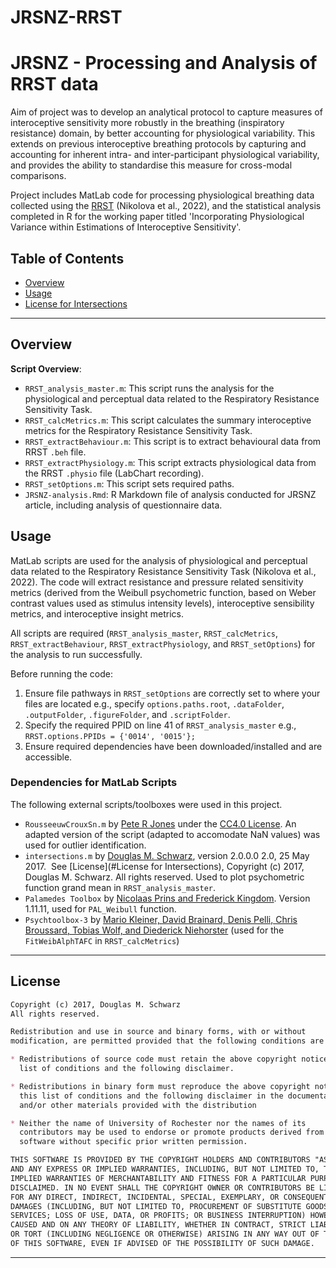 # JRSNZ-RRST
# JRSNZ - Processing and Analysis of RRST data

Aim of project was to develop an analytical protocol to capture measures of interoceptive sensitivity more robustly in the breathing (inspiratory resistance) domain, by better accounting for physiological variability. This extends on previous interoceptive breathing protocols by capturing and accounting for inherent intra- and inter-participant physiological variability, and provides the ability to standardise this measure for cross-modal comparisons.

Project includes MatLab code for processing physiological breathing data collected using the [RRST](https://www.sciencedirect.com/science/article/pii/S0301051122000679) (Nikolova et al., 2022), and the statistical analysis completed in R for the working paper titled 'Incorporating Physiological Variance within Estimations of Interoceptive Sensitivity'. 

## Table of Contents

- [Overview](#overview)
- [Usage](#usage)
- [License for Intersections](#license)

---

## Overview

**Script Overview**:
- `RRST_analysis_master.m`: This script runs the analysis for the physiological and perceptual data related to the Respiratory Resistance Sensitivity Task.
- `RRST_calcMetrics.m`: This script calculates the summary interoceptive metrics for the Respiratory Resistance Sensitivity Task.
- `RRST_extractBehaviour.m`: This script is to extract behavioural data from RRST `.beh` file. 
- `RRST_extractPhysiology.m`: This script extracts physiological data from the RRST `.physio` file (LabChart recording).
- `RRST_setOptions.m`: This script sets required paths. 
- `JRSNZ-analysis.Rmd`: R Markdown file of analysis conducted for JRSNZ article, including analysis of questionnaire data. 

## Usage
MatLab scripts are used for the analysis of physiological and perceptual data related to the Respiratory Resistance Sensitivity Task (Nikolova et al., 2022). The code will extract resistance and pressure related sensitivity metrics (derived from the Weibull psychometric function, based on Weber contrast values used as stimulus intensity levels), interoceptive sensibility metrics, and interoceptive insight metrics. 

All scripts are required (`RRST_analysis_master`, `RRST_calcMetrics`, `RRST_extractBehaviour`, `RRST_extractPhysiology`, and `RRST_setOptions`) for the analysis to run successfully. 

Before running the code: 
1. Ensure file pathways in `RRST_setOptions` are correctly set to where your files are located e.g., specify `options.paths.root`, `.dataFolder`, `.outputFolder`, `.figureFolder`, and `.scriptFolder`. 
2. Specify the required PPID on line 41  of `RRST_analysis_master` e.g.,  `RRST.options.PPIDs = {'0014', '0015'};`
3. Ensure required dependencies have been downloaded/installed and are accessible.

### Dependencies for MatLab Scripts
The following external scripts/toolboxes were used in this project. 

- `RousseeuwCrouxSn.m` by [Pete R Jones]([https://www.helsinki.fi/assets/drupal/2024-04/Jones.pdf](https://www.helsinki.fi/assets/drupal/2024-04/Jones.pdf)) under the [CC4.0 License]([creativecommons.org/licenses/by/4.0/](http://creativecommons.org/licenses/by/4.0/)). An adapted version of the script (adapted to accomodate NaN values) was used for outlier identification.
- `intersections.m` by [Douglas M. Schwarz]([https://au.mathworks.com/matlabcentral/fileexchange/11837-fast-and-robust-curve-intersections](https://au.mathworks.com/matlabcentral/fileexchange/11837-fast-and-robust-curve-intersections)), version 2.0.0.0 2.0, 25 May 2017.  See [License](#License for Intersections), Copyright (c) 2017, Douglas M. Schwarz. All rights reserved. Used to plot psychometric function grand mean in `RRST_analysis_master`. 
- `Palamedes Toolbox` by [Nicolaas Prins and Frederick Kingdom]([https://palamedestoolbox.org/download.html](https://palamedestoolbox.org/download.html)). Version 1.11.11, used for `PAL_Weibull` function. 
- `Psychtoolbox-3` by [Mario Kleiner, David Brainard, Denis Pelli, Chris Broussard, Tobias Wolf, and Diederick Niehorster](http://psychtoolbox.org/overview.html) (used for the `FitWeibAlphTAFC` in `RRST_calcMetrics`)
 
---
## License

```markdown
Copyright (c) 2017, Douglas M. Schwarz
All rights reserved.

Redistribution and use in source and binary forms, with or without
modification, are permitted provided that the following conditions are met:

* Redistributions of source code must retain the above copyright notice, this
  list of conditions and the following disclaimer.

* Redistributions in binary form must reproduce the above copyright notice,
  this list of conditions and the following disclaimer in the documentation
  and/or other materials provided with the distribution

* Neither the name of University of Rochester nor the names of its
  contributors may be used to endorse or promote products derived from this
  software without specific prior written permission.

THIS SOFTWARE IS PROVIDED BY THE COPYRIGHT HOLDERS AND CONTRIBUTORS "AS IS"
AND ANY EXPRESS OR IMPLIED WARRANTIES, INCLUDING, BUT NOT LIMITED TO, THE
IMPLIED WARRANTIES OF MERCHANTABILITY AND FITNESS FOR A PARTICULAR PURPOSE ARE
DISCLAIMED. IN NO EVENT SHALL THE COPYRIGHT OWNER OR CONTRIBUTORS BE LIABLE
FOR ANY DIRECT, INDIRECT, INCIDENTAL, SPECIAL, EXEMPLARY, OR CONSEQUENTIAL
DAMAGES (INCLUDING, BUT NOT LIMITED TO, PROCUREMENT OF SUBSTITUTE GOODS OR
SERVICES; LOSS OF USE, DATA, OR PROFITS; OR BUSINESS INTERRUPTION) HOWEVER
CAUSED AND ON ANY THEORY OF LIABILITY, WHETHER IN CONTRACT, STRICT LIABILITY,
OR TORT (INCLUDING NEGLIGENCE OR OTHERWISE) ARISING IN ANY WAY OUT OF THE USE
OF THIS SOFTWARE, EVEN IF ADVISED OF THE POSSIBILITY OF SUCH DAMAGE.
```

---
